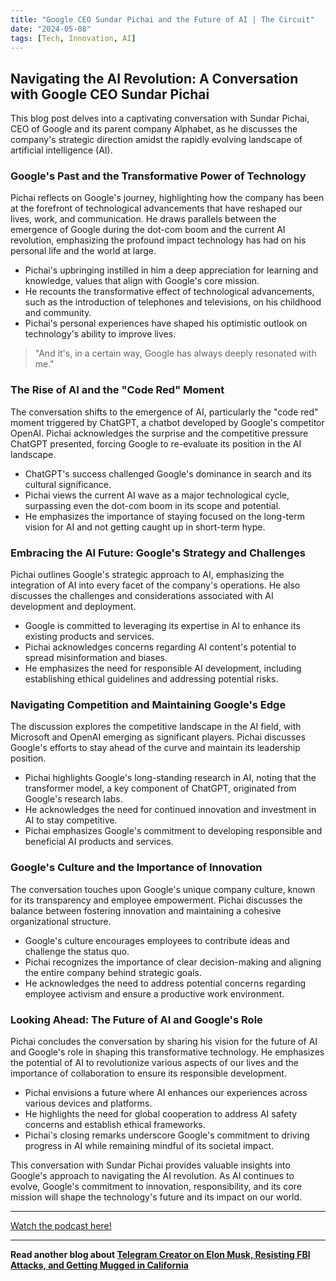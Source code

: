 ```yaml
---
title: "Google CEO Sundar Pichai and the Future of AI | The Circuit"
date: "2024-05-08"
tags: [Tech, Innovation, AI]
---
```


## Navigating the AI Revolution: A Conversation with Google CEO Sundar Pichai

This blog post delves into a captivating conversation with Sundar Pichai, CEO of Google and its parent company Alphabet, as he discusses the company's strategic direction amidst the rapidly evolving landscape of artificial intelligence (AI).

### Google's Past and the Transformative Power of Technology

Pichai reflects on Google's journey, highlighting how the company has been at the forefront of technological advancements that have reshaped our lives, work, and communication. He draws parallels between the emergence of Google during the dot-com boom and the current AI revolution, emphasizing the profound impact technology has had on his personal life and the world at large.

- Pichai's upbringing instilled in him a deep appreciation for learning and knowledge, values that align with Google's core mission.
- He recounts the transformative effect of technological advancements, such as the introduction of telephones and televisions, on his childhood and community.
- Pichai's personal experiences have shaped his optimistic outlook on technology's ability to improve lives.

> "And it's, in a certain way, Google has always deeply resonated with me."

### The Rise of AI and the "Code Red" Moment

The conversation shifts to the emergence of AI, particularly the "code red" moment triggered by ChatGPT, a chatbot developed by Google's competitor OpenAI. Pichai acknowledges the surprise and the competitive pressure ChatGPT presented, forcing Google to re-evaluate its position in the AI landscape.

- ChatGPT's success challenged Google's dominance in search and its cultural significance.
- Pichai views the current AI wave as a major technological cycle, surpassing even the dot-com boom in its scope and potential.
- He emphasizes the importance of staying focused on the long-term vision for AI and not getting caught up in short-term hype.

### Embracing the AI Future: Google's Strategy and Challenges

Pichai outlines Google's strategic approach to AI, emphasizing the integration of AI into every facet of the company's operations. He also discusses the challenges and considerations associated with AI development and deployment.

- Google is committed to leveraging its expertise in AI to enhance its existing products and services.
- Pichai acknowledges concerns regarding AI content's potential to spread misinformation and biases.
- He emphasizes the need for responsible AI development, including establishing ethical guidelines and addressing potential risks.

### Navigating Competition and Maintaining Google's Edge

The discussion explores the competitive landscape in the AI field, with Microsoft and OpenAI emerging as significant players. Pichai discusses Google's efforts to stay ahead of the curve and maintain its leadership position.

- Pichai highlights Google's long-standing research in AI, noting that the transformer model, a key component of ChatGPT, originated from Google's research labs.
- He acknowledges the need for continued innovation and investment in AI to stay competitive.
- Pichai emphasizes Google's commitment to developing responsible and beneficial AI products and services.

### Google's Culture and the Importance of Innovation

The conversation touches upon Google's unique company culture, known for its transparency and employee empowerment. Pichai discusses the balance between fostering innovation and maintaining a cohesive organizational structure.

- Google's culture encourages employees to contribute ideas and challenge the status quo.
- Pichai recognizes the importance of clear decision-making and aligning the entire company behind strategic goals.
- He acknowledges the need to address potential concerns regarding employee activism and ensure a productive work environment.

### Looking Ahead: The Future of AI and Google's Role

Pichai concludes the conversation by sharing his vision for the future of AI and Google's role in shaping this transformative technology. He emphasizes the potential of AI to revolutionize various aspects of our lives and the importance of collaboration to ensure its responsible development.

- Pichai envisions a future where AI enhances our experiences across various devices and platforms.
- He highlights the need for global cooperation to address AI safety concerns and establish ethical frameworks.
- Pichai's closing remarks underscore Google's commitment to driving progress in AI while remaining mindful of its societal impact.

This conversation with Sundar Pichai provides valuable insights into Google's approach to navigating the AI revolution. As AI continues to evolve, Google's commitment to innovation, responsibility, and its core mission will shape the technology's future and its impact on our world.

---

<a href="https://youtube.com/watch?v=5puu3kN9l7c" target="_blank">Watch the podcast here!</a>

---

**Read another blog about [Telegram Creator on Elon Musk, Resisting FBI Attacks, and Getting Mugged in California](./20240416-paveldurov-tuckercarlson)**

